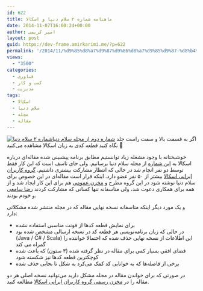```yaml
---
id: 622
title: ماهنامه شماره ۲ سلام دنیا و اسکالا
date: 2014-11-07T16:00:24+00:00
author: امیر کریمی
layout: post
guid: https://dev-frame.amirkarimi.me/?p=622
permalink: '/2014/11/%d9%85%d8%a7%d9%87%d9%86%d8%a7%d9%85%d9%87-%d8%b4%d9%85%d8%a7%d8%b1%d9%87-%db%b2-%d8%b3%d9%84%d8%a7%d9%85-%d8%af%d9%86%db%8c%d8%a7-%d9%88-%d8%a7%d8%b3%da%a9%d8%a7%d9%84%d8%a7/'
views:
  - "3500"
categories:
  - فناوری
  - کسب و کار
  - مدیریت
tags:
  - اسکالا
  - سلام دنیا
  - مجله
  - مقاله
---
```

<a href="http://salam-donya.ir/fa/magazine/2/" target="_blank"><img class="alignleft  wp-image-624" alt="شماره ۲ سلام دنیا" src="/wp-content/uploads/2014/11/cover2-212x300.jpeg" width="212" height="300" srcset="/wp-content/uploads/2014/11/cover2-212x300.jpeg 212w, /wp-content/uploads/2014/11/cover2.jpeg 500w" sizes="(max-width: 212px) 100vw, 212px" /></a>اگر به قسمت بالا و سمت راست جلد [شماره دوم از مجله سلام دنیا](http://salam-donya.ir/fa/magazine/2/) نگاه کنید قطعه کدی به زبان اسکالا مشاهده می‌کنید 🙂

خوشبختانه با وجود مشغله زیاد توانستیم مطابق برنامه پیشبینی شده مقاله‌ای درباره اسکالا به [این شماره](http://salam-donya.ir/fa/magazine/2/) از مجله سلام دنیا برسانیم. ولی جای تاسف است که این کار فقط توسط دو نفر انجام شد در حالی که انتظار مشارکت بیشتری داشتیم. [گروه کاربران ایرانی اسکالا](https://groups.google.com/forum/#!forum/iran-sug) بیشتر از ۵۰ نفر عضو دارد. اینکه قرار است مقاله‌ای در این خصوص برای سلام دنیا نوشته شود در این گروه مطرح و [مخزن عمومی](https://github.com/iran-sug/salam-donya-articles) هم برای این کار ایجاد شد و از همه برای همکاری دعوت شد، ولی متاسفانه تنها کسانی که مشارکت کردند [رضا سامعی](http://samee.blog.ir/) و خودم بودند.

و یک مورد دیگر اینکه متاسفانه نسخه نهایی مقاله که در مجله منتشر شده مشکلاتی دارد:

  * برای نمایش قطعه کدها از فونت مناسبی استفاده نشده
  * در حالی که زبان برنامه‌نویسی هر قطعه کد در نسخه ارسالی مشخص شده بود (Java / C# / Scala) این اطلاعات از نسخه نهایی حذف شده که احتمالا خواننده را گمراه می کند
  * فضای افقی بسیار کمی برای مقاله در نظر گرفته شده (۳ ستون) که باعث شده کوچکترین قطعه کدها نیز شکسته شود
  * برخی از فاصله‌ها که به خوانایی کد کمک می‌کرد به شکل نا بجایی حذف شده

در صورتی که برای خواندن مقاله در مجله مشکل دارید می‌توانید نسخه اصلی هر دو مقاله را در [مخزن رسمی گروه کاربران ایرانی اسکالا](https://github.com/iran-sug/salam-donya-articles) مطالعه کنید.